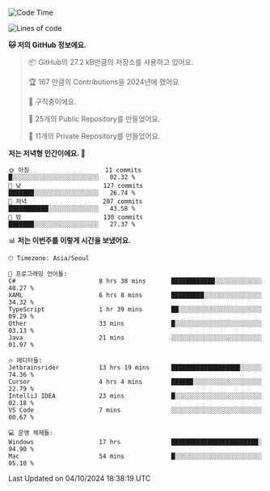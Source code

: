   <!--START_SECTION:waka-->
![Code Time](http://img.shields.io/badge/Code%20Time-862%20hrs%2030%20mins-blue)

![Lines of code](https://img.shields.io/badge/%EC%A0%80%EB%8A%94%20%EC%97%AC%ED%83%9C%EA%B9%8C%EC%A7%80%20-414.7%20thousand%20%EC%A4%84%EC%9D%98%20%EC%BD%94%EB%93%9C%EB%A5%BC%20%EC%9E%91%EC%84%B1%ED%96%88%EC%96%B4%EC%9A%94.-blue)

**🐱 저의 GitHub 정보에요.** 

> 📦 GitHub의 27.2 kB만큼의 저장소를 사용하고 있어요. 
 > 
> 🏆 167 만큼의 Contributions을 2024년에 했어요
 > 
> 💼 구직중이에요.
 > 
> 📜 25개의 Public Repository를 만들었어요. 
 > 
> 🔑 11개의 Private Repository를 만들었어요. 
 > 
**저는 저녁형 인간이에요. 🦉** 

```text
🌞 아침                     11 commits          █░░░░░░░░░░░░░░░░░░░░░░░░   02.32 % 
🌆 낮　                     127 commits         ███████░░░░░░░░░░░░░░░░░░   26.74 % 
🌃 저녁                     207 commits         ███████████░░░░░░░░░░░░░░   43.58 % 
🌙 밤　                     130 commits         ███████░░░░░░░░░░░░░░░░░░   27.37 % 
```


📊 **저는 이번주를 이렇게 시간을 보냈어요.** 

```text
🕑︎ Timezone: Asia/Seoul

💬 프로그래밍 언어들: 
C#                       8 hrs 38 mins       ████████████░░░░░░░░░░░░░   48.27 % 
XAML                     6 hrs 8 mins        █████████░░░░░░░░░░░░░░░░   34.32 % 
TypeScript               1 hr 39 mins        ██░░░░░░░░░░░░░░░░░░░░░░░   09.29 % 
Other                    33 mins             █░░░░░░░░░░░░░░░░░░░░░░░░   03.13 % 
Java                     21 mins             ░░░░░░░░░░░░░░░░░░░░░░░░░   01.97 % 

🔥 에디터들: 
Jetbrainsrider           13 hrs 19 mins      ███████████████████░░░░░░   74.36 % 
Cursor                   4 hrs 4 mins        ██████░░░░░░░░░░░░░░░░░░░   22.79 % 
IntelliJ IDEA            23 mins             █░░░░░░░░░░░░░░░░░░░░░░░░   02.18 % 
VS Code                  7 mins              ░░░░░░░░░░░░░░░░░░░░░░░░░   00.67 % 

💻 운영 체제들: 
Windows                  17 hrs              ████████████████████████░   94.90 % 
Mac                      54 mins             █░░░░░░░░░░░░░░░░░░░░░░░░   05.10 % 
```


 Last Updated on 04/10/2024 18:38:19 UTC
<!--END_SECTION:waka-->
